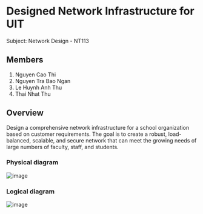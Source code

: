 #  Designed Network Infrastructure for UIT
Subject: Network Design - NT113
## Members
1. Nguyen Cao Thi
2. Nguyen Tra Bao Ngan
3. Le Huynh Anh Thu
4. Thai Nhat Thu
## Overview
 Design a comprehensive network infrastructure for a school organization based on customer requirements. The goal is to create a robust, load-balanced, scalable, and secure network that can meet the growing needs of large numbers of faculty, staff, and students.
### Physical diagram
![image](https://github.com/N3Twork-nc/Network_design_project/assets/101622624/ea8b22d4-73f8-48db-9498-f10dfb967bce)
### Logical diagram
![image](https://github.com/N3Twork-nc/Network_design_project/assets/101622624/d04aef36-c7a8-421b-8752-941de1814b7a)
